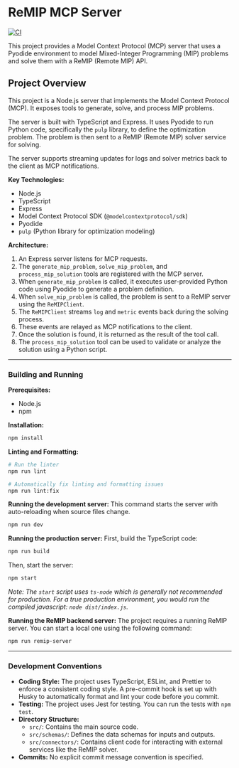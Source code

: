 # ReMIP MCP Server

[![CI](https://github.com/ohtamans/remip-mcp2/actions/workflows/ci.yml/badge.svg)](https://github.com/ohtamans/remip-mcp2/actions/workflows/ci.yml)

This project provides a Model Context Protocol (MCP) server that uses a Pyodide environment to model Mixed-Integer Programming (MIP) problems and solve them with a ReMIP (Remote MIP) API.

## Project Overview

This project is a Node.js server that implements the Model Context Protocol (MCP). It exposes tools to generate, solve, and process MIP problems.

The server is built with TypeScript and Express. It uses Pyodide to run Python code, specifically the `pulp` library, to define the optimization problem. The problem is then sent to a ReMIP (Remote MIP) solver service for solving.

The server supports streaming updates for logs and solver metrics back to the client as MCP notifications.

**Key Technologies:**
*   Node.js
*   TypeScript
*   Express
*   Model Context Protocol SDK (`@modelcontextprotocol/sdk`)
*   Pyodide
*   `pulp` (Python library for optimization modeling)

**Architecture:**
1.  An Express server listens for MCP requests.
2.  The `generate_mip_problem`, `solve_mip_problem`, and `process_mip_solution` tools are registered with the MCP server.
3.  When `generate_mip_problem` is called, it executes user-provided Python code using Pyodide to generate a problem definition.
4.  When `solve_mip_problem` is called, the problem is sent to a ReMIP server using the `ReMIPClient`.
5.  The `ReMIPClient` streams `log` and `metric` events back during the solving process.
6.  These events are relayed as MCP notifications to the client.
7.  Once the solution is found, it is returned as the result of the tool call.
8.  The `process_mip_solution` tool can be used to validate or analyze the solution using a Python script.

---

### Building and Running

**Prerequisites:**
*   Node.js
*   npm

**Installation:**
```bash
npm install
```

**Linting and Formatting:**
```bash
# Run the linter
npm run lint

# Automatically fix linting and formatting issues
npm run lint:fix
```

**Running the development server:**
This command starts the server with auto-reloading when source files change.
```bash
npm run dev
```

**Running the production server:**
First, build the TypeScript code:
```bash
npm run build
```
Then, start the server:
```bash
npm start
```
*Note: The `start` script uses `ts-node` which is generally not recommended for production. For a true production environment, you would run the compiled javascript: `node dist/index.js`.*

**Running the ReMIP backend server:**
The project requires a running ReMIP server. You can start a local one using the following command:
```bash
npm run remip-server
```

---

### Development Conventions

*   **Coding Style:** The project uses TypeScript, ESLint, and Prettier to enforce a consistent coding style. A pre-commit hook is set up with Husky to automatically format and lint your code before you commit.
*   **Testing:** The project uses Jest for testing. You can run the tests with `npm test`.
*   **Directory Structure:**
    *   `src/`: Contains the main source code.
    *   `src/schemas/`: Defines the data schemas for inputs and outputs.
    *   `src/connectors/`: Contains client code for interacting with external services like the ReMIP solver.
*   **Commits:** No explicit commit message convention is specified.

